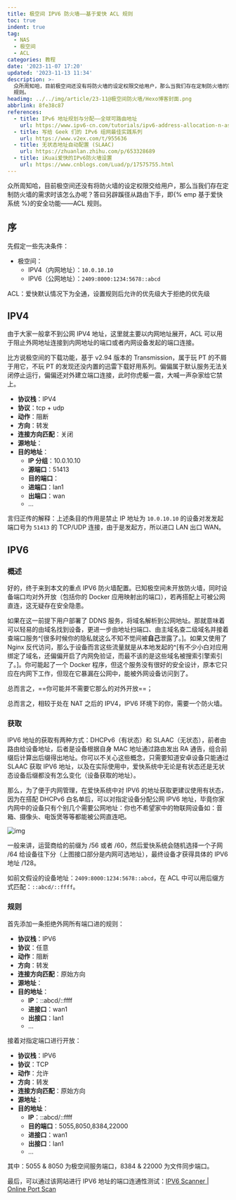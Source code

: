 ```yaml
---
title: 极空间 IPV6 防火墙——基于爱快 ACL 规则
toc: true
indent: true
tag:
  - NAS
  - 极空间
  - ACL
categories: 教程
date: '2023-11-07 17:20'
updated: '2023-11-13 11:34'
description: >-
  众所周知哈，目前极空间还没有将防火墙的设定权限交给用户，那么当我们存在定制防火墙的需求时该怎么办呢？答曰另辟蹊径从路由下手，即基于爱快系统的安全功能——ACL
  规则。
headimg: ../../img/article/23-11@极空间防火墙/Hexo博客封面.png
abbrlink: 8fe38c87
references: 
  - title: IPv6 地址规划与分配——全球可路由地址 
    url: https://www.ipv6-cn.com/tutorials/ipv6-address-allocation-n-assignment.html
  - title: 写给 Geek 们的 IPv6 组网最佳实践系列
    url: https://www.v2ex.com/t/955636
  - title: 无状态地址自动配置 (SLAAC)
    url: https://zhuanlan.zhihu.com/p/653328689
  - title: iKuai爱快的IPv6防火墙设置
    url: https://www.cnblogs.com/Luad/p/17575755.html
---
```


众所周知哈，目前极空间还没有将防火墙的设定权限交给用户，那么当我们存在定制防火墙的需求时该怎么办呢？答曰另辟蹊径从路由下手，即{% emp 基于爱快系统 %}的安全功能——ACL 规则。

## 序

先假定一些先决条件：

- 极空间：
  - IPV4（内网地址）：`10.0.10.10`
  - IPV6（公网地址）：`2409:8000:1234:5678::abcd`

ACL：爱快默认情况下为全通，设置规则后允许的优先级大于拒绝的优先级

## IPV4

由于大家一般拿不到公网 IPV4 地址，这里就主要以内网地址展开，ACL 可以用于阻止外网地址连接到内网地址的端口或者内网设备发起的端口连接。

比方说极空间的下载功能，基于 v2.94 版本的 Transmission，属于玩 PT 的不屑于用它，不玩 PT 的发现还没内置的迅雷下载好用系列。偏偏属于默认服务无法关闭停止运行，偏偏还对外建立端口连接，此时你虎躯一震，大喊一声杂家给它禁上。

- **协议栈**：IPV4
- **协议**：tcp + udp
- **动作**：阻断
- **方向**：转发
- **连接方向匹配**：关闭
- **源地址**：
- **目的地址**：
  - **IP 分组**：10.0.10.10
  - **源端口**：51413
  - **目的端口**：
  - **进端口**：lan1
  - **出端口**：wan
  - …

言归正传的解释：上述条目的作用是禁止 IP 地址为 `10.0.10.10` 的设备对发发起端口号为 `51413` 的 TCP/UDP 连接，由于是发起方，所以进口 LAN 出口 WAN。

## IPV6

### 概述

好的，终于来到本文的重点 IPV6 防火墙配置。已知极空间未开放防火墙，同时设备端口均对外开放（包括你的 Docker 应用映射出的端口），若再搭配上可被公网直连，这无疑存在安全隐患。

如果在这一前提下用户部署了 DDNS 服务，将域名解析到公网地址。那就意味着可以轻易的由域名找到设备，更进一步由地址扫端口、由主域名查二级域名并接着查端口服务^[很多时候你的隐私就这么不知不觉间被**自己**泄露了。]。如果又使用了 Nginx 反代访问，那么于设备而言这些流量就是从本地发起的^[有不少小白对应用绑定了域名，还偏偏开启了内网免验证，而最不该的是这些域名被搜索引擎索引了。]。你可能起了一个 Docker 程序，但这个服务没有很好的安全设计，原本它只应在内网下工作，但现在它暴漏在公网中，能被外网设备访问到了。

总而言之，==你可能并不需要它那么的对外开放==；

总而言之，相较于处在 NAT 之后的 IPV4，IPV6 环境下的你，需要一个防火墙。

### 获取

IPV6 地址的获取有两种方式：DHCPv6（有状态）和 SLAAC（无状态），前者由路由给设备地址，后者是设备根据自身 MAC 地址通过路由发出 RA 通告，组合前缀后计算出后缀得出地址。你可以不关心这些概念，只需要知道安卓设备只能通过 SLAAC 获取 IPV6 地址，以及在实际使用中，爱快系统中无论是有状态还是无状态设备后缀都没有怎么变化（设备获取的地址）。

那么，为了便于内网管理，在爱快系统中对 IPV6 的地址获取更建议使用有状态，因为在搭配 DHCPv6 白名单后，可以对指定设备分配公网 IPV6 地址，毕竟你家内网中的设备只有个别几个需要公网地址：你也不希望家中的物联网设备如：音箱、摄像头、电饭煲等等都能被公网直连吧。

![img](../../img/article/23-11@极空间防火墙/clip_image002.png)

一般来讲，运营商给的前缀为 /56 或者 /60，然后爱快系统会随机选择一个子网 /64 给设备往下分（上图接口部分是内网可选地址），最终设备才获得具体的 IPV6 地址 /128。

如前文假设的设备地址：`2409:8000:1234:5678::abcd`，在 ACL 中可以用后缀方式匹配：`::abcd/::ffff`。

### 规则

首先添加一条拒绝外网所有端口进的规则：

- **协议栈**：IPV6
- **协议**：任意
- **动作**：阻断
- **方向**：转发
- **连接方向匹配**：原始方向
- **源地址**：
- **目的地址**：
  - **IP**：::abcd/::ffff
  - **进接口**：wan1
  - **出接口**：lan1
  - …

接着对指定端口进行开放：

- **协议栈**：IPV6
- **协议**：TCP
- **动作**：允许
- **方向**：转发
- **连接方向匹配**：原始方向
- **源地址**：
- **目的地址**：
  - **IP**：::abcd/::ffff
  - **目的端口**：5055,8050,8384,22000
  - **进接口**：wan1
  - **出接口**：lan1
  - …

其中：5055 & 8050 为极空间服务端口，8384 & 22000 为文件同步端口。

最后，可以通过该网站进行 IPV6 地址的端口连通性测试：[IPV6 Scanner | Online Port Scan](http://www.ipv6scanner.com/cgi-bin/main.py)
